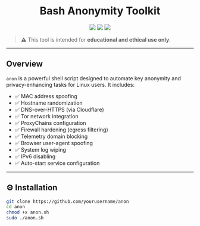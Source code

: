 <h1 align="center">Bash Anonymity Toolkit</h1>

<p align="center">
  <img src="https://img.shields.io/badge/Bash-Script-green?logo=gnubash">
  <img src="https://img.shields.io/badge/Privacy-Toolkit-blueviolet">
  <img src="https://img.shields.io/badge/Linux-Compatible-lightgrey">
</p>

> ⚠️ This tool is intended for **educational and ethical use only**.

---

## Overview

`anon` is a powerful shell script designed to automate key anonymity and privacy-enhancing tasks for Linux users. It includes:

- ✅ MAC address spoofing
- ✅ Hostname randomization
- ✅ DNS-over-HTTPS (via Cloudflare)
- ✅ Tor network integration
- ✅ ProxyChains configuration
- ✅ Firewall hardening (egress filtering)
- ✅ Telemetry domain blocking
- ✅ Browser user-agent spoofing
- ✅ System log wiping
- ✅ IPv6 disabling
- ✅ Auto-start service configuration

---

## ⚙️ Installation

```bash
git clone https://github.com/yourusername/anon
cd anon
chmod +x anon.sh
sudo ./anon.sh

